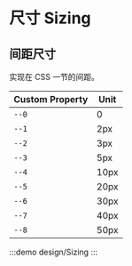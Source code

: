 # 尺寸 Sizing

## 间距尺寸

实现在 CSS 一节的间距。

| Custom Property | Unit |
| --------------- | ---- |
| `--0`           | 0    |
| `--1`           | 2px  |
| `--2`           | 3px  |
| `--3`           | 5px  |
| `--4`           | 10px |
| `--5`           | 20px |
| `--6`           | 30px |
| `--7`           | 40px |
| `--8`           | 50px |

:::demo design/Sizing
:::
